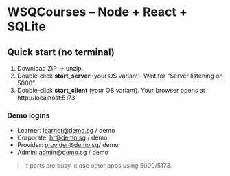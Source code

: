 # WSQCourses – Node + React + SQLite


## Quick start (no terminal)
1) Download ZIP → unzip.
2) Double‑click **start_server** (your OS variant). Wait for “Server listening on 5000”.
3) Double‑click **start_client** (your OS variant). Your browser opens at http://localhost:5173


### Demo logins
- Learner: learner@demo.sg / demo
- Corporate: hr@demo.sg / demo
- Provider: provider@demo.sg/ demo
- Admin: admin@demo.sg / demo


> If ports are busy, close other apps using 5000/5173.
